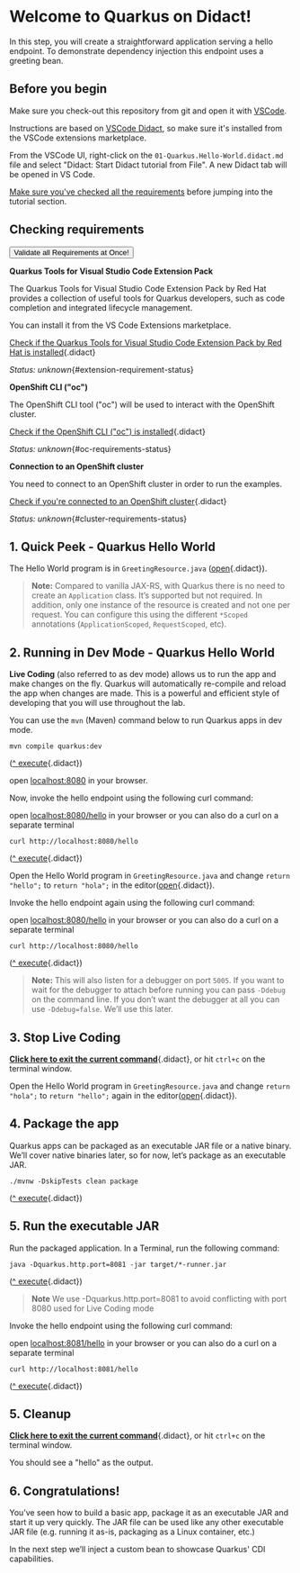 
# Welcome to Quarkus on Didact!

In this step, you will create a straightforward application serving a hello endpoint. To demonstrate dependency injection this endpoint uses a greeting bean.

## Before you begin

Make sure you check-out this repository from git and open it with [VSCode](https://code.visualstudio.com/).

Instructions are based on [VSCode Didact](https://github.com/redhat-developer/vscode-didact), so make sure it's installed
from the VSCode extensions marketplace.

From the VSCode UI, right-click on the `01-Quarkus.Hello-World.didact.md` file and select "Didact: Start Didact tutorial from File". A new Didact tab will be opened in VS Code.

[Make sure you've checked all the requirements](./requirements.didact.md) before jumping into the tutorial section.

## Checking requirements

<a href='didact://?commandId=vscode.didact.validateAllRequirements' title='Validate all requirements!'><button>Validate all Requirements at Once!</button></a>

**Quarkus Tools for Visual Studio Code Extension Pack**

The Quarkus Tools for Visual Studio Code Extension Pack by Red Hat provides a collection of useful tools for Quarkus developers, such as code completion and integrated lifecycle management.

You can install it from the VS Code Extensions marketplace.

[Check if the Quarkus Tools for Visual Studio Code Extension Pack by Red Hat is installed](didact://?commandId=vscode.didact.extensionRequirementCheck&text=extension-requirement-status$$redhat.vscode-quarkus&completion=Quarkus%20extension%20pack%20is%20available%20on%20this%20system. "Checks the VS Code workspace to make sure the extension pack is installed"){.didact}

*Status: unknown*{#extension-requirement-status}

**OpenShift CLI ("oc")**

The OpenShift CLI tool ("oc") will be used to interact with the OpenShift cluster.

[Check if the OpenShift CLI ("oc") is installed](didact://?commandId=vscode.didact.cliCommandSuccessful&text=oc-requirements-status$$oc%20help&completion=Checked%20oc%20tool%20availability "Tests to see if `oc help` returns a 0 return code"){.didact}

*Status: unknown*{#oc-requirements-status}


**Connection to an OpenShift cluster**

You need to connect to an OpenShift cluster in order to run the examples.

[Check if you're connected to an OpenShift cluster](didact://?commandId=vscode.didact.requirementCheck&text=cluster-requirements-status$$oc%20get%20project$$NAME&completion=OpenShift%20is%20connected. "Tests to see if `kamel version` returns a result"){.didact}

*Status: unknown*{#cluster-requirements-status}

## 1. Quick Peek - Quarkus Hello World

The Hello World program is in `GreetingResource.java` ([open](didact://?commandId=vscode.openFolder&projectFilePath=src/main/java/org/acme/people/rest/GreetingResource.java&completion=Opened%20the%20GreetingResource.java%20file "Opens the GreetingResource.java file"){.didact}).

> **Note:** Compared to vanilla JAX-RS, with Quarkus there is no need to create an `Application` class. It’s supported but not required. In addition, only one instance of the resource is created and not one per request. You can configure this using the different `*Scoped` annotations (`ApplicationScoped`, `RequestScoped`, etc).

## 2. Running in Dev Mode - Quarkus Hello World 

**Live Coding** (also referred to as dev mode) allows us to run the app and make changes on the fly. Quarkus will automatically re-compile and reload the app when changes are made. This is a powerful and efficient style of developing that you will use throughout the lab.

You can use the `mvn` (Maven) command below to run Quarkus apps in dev mode.

```
mvn compile quarkus:dev
```

([^ execute](didact://?commandId=vscode.didact.sendNamedTerminalAString&text=QuarkusTerm$$mvn%20compile%20quarkus:dev&completion=Run%20live%20coding. "Opens a new terminal and sends the command above"){.didact})

open [localhost:8080](http://localhost:8080) in your browser. 

Now, invoke the hello endpoint using the following curl command:

open [localhost:8080/hello](http://localhost:8080/hello) in your browser or you can also do a curl on a separate terminal

```
curl http://localhost:8080/hello
```
([^ execute](didact://?commandId=vscode.didact.sendNamedTerminalAString&text=curlTerm$$curl%20http://localhost:8080/hello%20;%20echo%20''&completion=Run%20curl%20command. "Opens a new terminal and sends the command above"){.didact})


Open the Hello World program in `GreetingResource.java` and change `return "hello";` to `return "hola";` in the editor([open](didact://?commandId=vscode.openFolder&projectFilePath=src/main/java/org/acme/people/rest/GreetingResource.java&completion=Opened%20the%20GreetingResource.java%20file "Opens the GreetingResource.java file"){.didact}).

Invoke the hello endpoint again using the following curl command:

open [localhost:8080/hello](http://localhost:8080/hello) in your browser or you can also do a curl on a separate terminal

```
curl http://localhost:8080/hello
```
([^ execute](didact://?commandId=vscode.didact.sendNamedTerminalAString&text=curlTerm$$curl%20http://localhost:8080/hello%20;%20echo%20''&completion=Run%20curl%20command. "Opens a new terminal and sends the command above"){.didact})

> **Note:** This will also listen for a debugger on port `5005`. If you want to wait for the debugger to attach before running you can pass `-Ddebug` on the command line. If you don’t want the debugger at all you can use `-Ddebug=false`. We’ll use this later.

## 3. Stop Live Coding

[**Click here to exit the current command**](didact://?commandId=vscode.didact.sendNamedTerminalCtrlC&text=QuarkusTerm&completion=Quarkus%20K%20Hello%20World%20interrupted. "Interrupt the current operation on the terminal"){.didact},
or hit `ctrl+c` on the terminal window.

Open the Hello World program in `GreetingResource.java` and change `return "hola";` to `return "hello";` again in the editor([open](didact://?commandId=vscode.openFolder&projectFilePath=src/main/java/org/acme/people/rest/GreetingResource.java&completion=Opened%20the%20GreetingResource.java%20file "Opens the GreetingResource.java file"){.didact}).

## 4. Package the app

Quarkus apps can be packaged as an executable JAR file or a native binary. We’ll cover native binaries later, so for now, let’s package as an executable JAR.

```
./mvnw -DskipTests clean package
```
([^ execute](didact://?commandId=vscode.didact.sendNamedTerminalAString&text=QuarkusTerm$$mvn%20-DskipTests%20clean%20package&completion=maven%20clean%20package. "Opens a new terminal and sends the command above"){.didact})

## 5. Run the executable JAR

Run the packaged application. In a Terminal, run the following command:

```
java -Dquarkus.http.port=8081 -jar target/*-runner.jar
```
([^ execute](didact://?commandId=vscode.didact.sendNamedTerminalAString&text=QuarkusTerm$$java%20-Dquarkus.http.port=8081%20-jar%20target/*-runner.jar&completion=java%20-jar%20*.jar. "Opens a new terminal and sends the command above"){.didact})

> **Note** We use -Dquarkus.http.port=8081 to avoid conflicting with port 8080 used for Live Coding mode

Invoke the hello endpoint using the following curl command:

open [localhost:8081/hello](http://localhost:8081/hello) in your browser or you can also do a curl on a separate terminal

```
curl http://localhost:8081/hello
```
([^ execute](didact://?commandId=vscode.didact.sendNamedTerminalAString&text=curlTerm$$curl%20http://localhost:8081/hello%20;%20echo%20''&completion=Run%20curl%20command. "Opens a new terminal and sends the command above"){.didact})

## 5. Cleanup

[**Click here to exit the current command**](didact://?commandId=vscode.didact.sendNamedTerminalCtrlC&text=QuarkusTerm&completion=Quarkus%20K%20Hello%20World%20interrupted. "Interrupt the current operation on the terminal"){.didact},
or hit `ctrl+c` on the terminal window.

You should see a "hello" as the output.

## 6. Congratulations!

You’ve seen how to build a basic app, package it as an executable JAR and start it up very quickly. The JAR file can be used like any other executable JAR file (e.g. running it as-is, packaging as a Linux container, etc.)

In the next step we’ll inject a custom bean to showcase Quarkus' CDI capabilities.